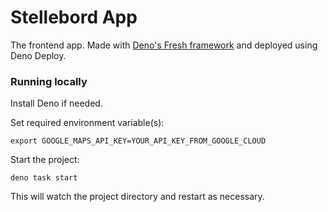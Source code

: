 # Stellebord App

The frontend app.
Made with [Deno's Fresh framework](https://fresh.deno.dev/) and deployed using Deno Deploy.

### Running locally

Install Deno if needed.

Set required environment variable(s):

```
export GOOGLE_MAPS_API_KEY=YOUR_API_KEY_FROM_GOOGLE_CLOUD
```

Start the project:

```
deno task start
```

This will watch the project directory and restart as necessary.
